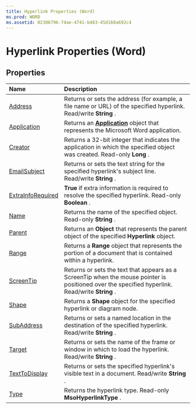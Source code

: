 ```yaml
---
title: Hyperlink Properties (Word)
ms.prod: WORD
ms.assetid: 02306796-74ae-4741-b483-45d160a692c4
---
```



# Hyperlink Properties (Word)

## Properties



|**Name**|**Description**|
|:-----|:-----|
|[Address](hyperlink-address-property-word.md)|Returns or sets the address (for example, a file name or URL) of the specified hyperlink. Read/write  **String** .|
|[Application](hyperlink-application-property-word.md)|Returns an  **[Application](application-object-word.md)** object that represents the Microsoft Word application.|
|[Creator](hyperlink-creator-property-word.md)|Returns a 32-bit integer that indicates the application in which the specified object was created. Read-only  **Long** .|
|[EmailSubject](hyperlink-emailsubject-property-word.md)|Returns or sets the text string for the specified hyperlink's subject line. Read/write  **String** .|
|[ExtraInfoRequired](hyperlink-extrainforequired-property-word.md)| **True** if extra information is required to resolve the specified hyperlink. Read-only **Boolean** .|
|[Name](hyperlink-name-property-word.md)|Returns the name of the specified object. Read-only  **String** .|
|[Parent](hyperlink-parent-property-word.md)|Returns an  **Object** that represents the parent object of the specified **Hyperlink** object.|
|[Range](hyperlink-range-property-word.md)|Returns a  **Range** object that represents the portion of a document that is contained within a hyperlink.|
|[ScreenTip](hyperlink-screentip-property-word.md)|Returns or sets the text that appears as a ScreenTip when the mouse pointer is positioned over the specified hyperlink. Read/write  **String** .|
|[Shape](hyperlink-shape-property-word.md)|Returns a  **Shape** object for the specified hyperlink or diagram node.|
|[SubAddress](hyperlink-subaddress-property-word.md)|Returns or sets a named location in the destination of the specified hyperlink. Read/write  **String** .|
|[Target](hyperlink-target-property-word.md)|Returns or sets the name of the frame or window in which to load the hyperlink. Read/write  **String** .|
|[TextToDisplay](hyperlink-texttodisplay-property-word.md)|Returns or sets the specified hyperlink's visible text in a document. Read/write  **String** .|
|[Type](hyperlink-type-property-word.md)|Returns the hyperlink type. Read-only  **MsoHyperlinkType** .|

